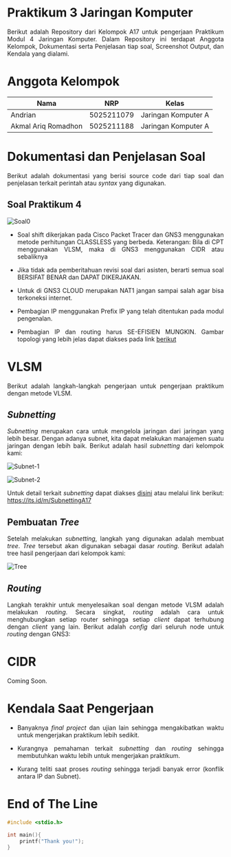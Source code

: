 # **Praktikum 3 Jaringan Komputer**
<div align=justify>

Berikut adalah Repository dari Kelompok A17 untuk pengerjaan Praktikum Modul 4 Jaringan Komputer. Dalam Repository ini terdapat Anggota Kelompok, Dokumentasi serta Penjelasan tiap soal, Screenshot Output, dan Kendala yang dialami.

# **Anggota Kelompok**

| Nama                      | NRP        | Kelas                |
| ------------------------- | ---------- | ----------------     |
| Andrian                   | 5025211079 | Jaringan Komputer A  |
| Akmal Ariq Romadhon       | 5025211188 | Jaringan Komputer A  |


# **Dokumentasi dan Penjelasan Soal**
<div align=justify>

Berikut adalah dokumentasi yang berisi source code dari tiap soal dan penjelasan terkait perintah atau _syntax_ yang digunakan. 

## **Soal Praktikum 4**
![Soal0](https://cdn.discordapp.com/attachments/1150687865420906517/1181509244529418290/Topologi.png?ex=6581513b&is=656edc3b&hm=23262ede4149f6491024fa4393a380e3e10058ed49b1202febf2e6e1feba7cb3&)

- Soal shift dikerjakan pada Cisco Packet Tracer dan GNS3 menggunakan metode perhitungan CLASSLESS yang berbeda.
Keterangan: Bila di CPT menggunakan VLSM, maka di GNS3 menggunakan CIDR atau sebaliknya

- Jika tidak ada pemberitahuan revisi soal dari asisten, berarti semua soal BERSIFAT BENAR dan DAPAT DIKERJAKAN.

- Untuk di GNS3 CLOUD merupakan NAT1 jangan sampai salah agar bisa terkoneksi internet.

- Pembagian IP menggunakan Prefix IP yang telah ditentukan pada modul pengenalan.

- Pembagian IP dan routing harus SE-EFISIEN MUNGKIN.
Gambar topologi yang lebih jelas dapat diakses pada link [berikut](https://drive.google.com/file/d/1VmJXOyEoWru1tfXISOgoJiPfE1hpbptM/view)


# **VLSM**
Berikut adalah langkah-langkah pengerjaan untuk pengerjaan praktikum dengan metode VLSM.

## **_Subnetting_**
_Subnetting_ merupakan cara untuk mengelola jaringan dari jaringan yang lebih besar. Dengan adanya subnet, kita dapat melakukan manajemen suatu jaringan dengan lebih baik. Berikut adalah hasil _subnetting_ dari kelompok kami:

![Subnet-1](https://cdn.discordapp.com/attachments/1150687865420906517/1181513452473290762/image.png?ex=65815526&is=656ee026&hm=84670f7a73067080ff13edffbad28d58d4f4be25208a1c35f7ae34ca4fc6dd77&) 

![Subnet-2](https://cdn.discordapp.com/attachments/1150687865420906517/1181513534224474142/image.png?ex=6581553a&is=656ee03a&hm=9bf959c5e9dfd3fb7352dae1b56a9c327376c39f48a30bf942c0ff7558d0cd92&)

Untuk detail terkait _subnetting_ dapat diakses  [disini](https://docs.google.com/spreadsheets/d/1g9e3pyLJarNEssHcELBahROomv_jLfQm5B9F5-5FD4Q/edit?usp=sharing) atau melalui link berikut: https://its.id/m/SubnettingA17

## **Pembuatan _Tree_**
Setelah melakukan _subnetting_, langkah yang digunakan adalah membuat _tree_. _Tree_ tersebut akan digunakan sebagai dasar _routing_. Berikut adalah tree hasil pengerjaan dari kelompok kami:

![Tree](https://cdn.discordapp.com/attachments/1150687865420906517/1181510982762246144/VLSM_Tree_A17.jpg?ex=658152d9&is=656eddd9&hm=209de434d004bd80b13ac914d938c0a9ff6c6c53312966cf2ac550e485c074f1&)

## **_Routing_**
Langkah terakhir untuk menyelesaikan soal dengan metode VLSM adalah melakukan _routing_. Secara singkat, _routing_ adalah cara untuk menghubungkan setiap router sehingga setiap _client_ dapat terhubung dengan _client_ yang lain. Berikut adalah _config_ dari seluruh node untuk _routing_ dengan GNS3:

# **CIDR**
Coming Soon.

# **Kendala Saat Pengerjaan**

- Banyaknya _final project_ dan ujian lain sehingga mengakibatkan waktu untuk mengerjakan praktikum lebih sedikit. 

- Kurangnya pemahaman terkait _subnetting_ dan _routing_ sehingga membutuhkan waktu lebih untuk mengerjakan praktikum.

- Kurang teliti saat proses _routing_ sehingga terjadi banyak error (konflik antara IP dan Subnet).

# **End of The Line**

```c
#include <stdio.h>

int main(){
    printf("Thank you!");
}
```
